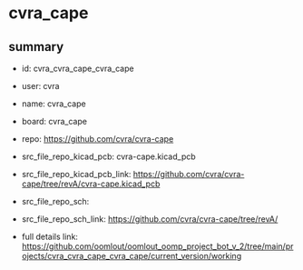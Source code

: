 # cvra_cape
 
## summary 
* id: cvra_cvra_cape_cvra_cape
* user: cvra
* name: cvra_cape
* board: cvra_cape
* repo: https://github.com/cvra/cvra-cape
* src_file_repo_kicad_pcb: cvra-cape.kicad_pcb
* src_file_repo_kicad_pcb_link: https://github.com/cvra/cvra-cape/tree/revA/cvra-cape.kicad_pcb


* src_file_repo_sch: 
* src_file_repo_sch_link: https://github.com/cvra/cvra-cape/tree/revA/
* full details link: https://github.com/oomlout/oomlout_oomp_project_bot_v_2/tree/main/projects/cvra_cvra_cape_cvra_cape/current_version/working  







